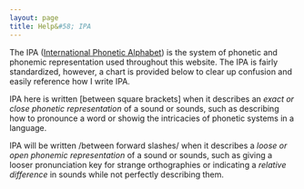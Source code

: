 ```yaml
---
layout: page
title: Help&#58; IPA
---
```


The IPA ([International Phonetic Alphabet](https://en.wikipedia.org/wiki/International_Phonetic_Alphabet)) is the system of phonetic and phonemic representation used throughout this website. The IPA is fairly standardized, however, a chart is provided below to clear up confusion and easily reference how I write IPA. 

IPA here is written [between square brackets] when it describes an *exact or close phonetic representation* of a sound or sounds, such as describing how to pronounce a word or showig the intricacies of phonetic systems in a language.

IPA will be written /between forward slashes/ when it describes a *loose or open phonemic representation* of a sound or sounds, such as giving a looser pronunciation key for strange orthographies or indicating a *relative difference* in sounds while not perfectly describing them.

